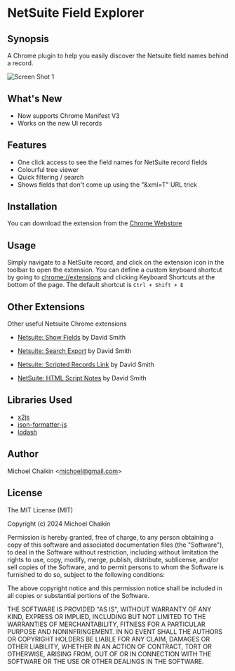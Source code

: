 # NetSuite Field Explorer

## Synopsis

A Chrome plugin to help you easily discover the Netsuite field names behind a record.

![Screen Shot 1](resource/screenshot1.png?raw=true "Screenshot")

## What's New

- Now supports Chrome Manifest V3
- Works on the new UI records

## Features

- One click access to see the field names for NetSuite record fields
- Colourful tree viewer
- Quick filtering / search
- Shows fields that don't come up using the "&xml=T" URL trick

## Installation

You can download the extension from the [Chrome Webstore](https://chrome.google.com/webstore/detail/netsuite-field-explorer/cekalaapeajnlhphgdpmngmollojdfnd)

## Usage

Simply navigate to a NetSuite record, and click on the extension icon in the toolbar to open the extension. You can define a custom keyboard shortcut by going to [chrome://extensions](chrome://extensions) and clicking Keyboard Shortcuts at the bottom of the page. The default shortcut is `Ctrl + Shift + E`

## Other Extensions

Other useful Netsuite Chrome extensions

- [Netsuite: Show Fields](https://chrome.google.com/webstore/detail/netsuite-show-field-ids/pnhdmfiakolonplgblabffnpfhfplmbh) by David Smith

- [Netsuite: Search Export](https://chrome.google.com/webstore/detail/netsuite-search-export/gglbgdfbkaelbjpjkiepdmfaihdokglp) by David Smith

- [Netsuite: Scripted Records Link](https://chrome.google.com/webstore/detail/netsuite-scripted-records/ehkbpldmljfhgeaoepanfjkopablenpp) by David Smith

- [NetSuite: HTML Script Notes](https://chrome.google.com/webstore/detail/netsuite-html-script-note/lipldhgjkmfhamocfcdijcdgjcikcbkk) by David Smith

## Libraries Used

- [x2js](https://github.com/abdmob/x2js)
- [json-formatter-js](https://github.com/mohsen1/json-formatter-js)
- [lodash](https://lodash.com/)

## Author

Michoel Chaikin <[michoel@gmail.com](mailto:michoel@gmail.com)>

## License

The MIT License (MIT)

Copyright (c) 2024 Michoel Chaikin

Permission is hereby granted, free of charge, to any person obtaining a copy of this software and associated documentation files (the "Software"), to deal in the Software without restriction, including without limitation the rights to use, copy, modify, merge, publish, distribute, sublicense, and/or sell copies of the Software, and to permit persons to whom the Software is furnished to do so, subject to the following conditions:

The above copyright notice and this permission notice shall be included in all copies or substantial portions of the Software.

THE SOFTWARE IS PROVIDED "AS IS", WITHOUT WARRANTY OF ANY KIND, EXPRESS OR IMPLIED, INCLUDING BUT NOT LIMITED TO THE WARRANTIES OF MERCHANTABILITY, FITNESS FOR A PARTICULAR PURPOSE AND NONINFRINGEMENT. IN NO EVENT SHALL THE AUTHORS OR COPYRIGHT HOLDERS BE LIABLE FOR ANY CLAIM, DAMAGES OR OTHER LIABILITY, WHETHER IN AN ACTION OF CONTRACT, TORT OR OTHERWISE, ARISING FROM, OUT OF OR IN CONNECTION WITH THE SOFTWARE OR THE USE OR OTHER DEALINGS IN THE SOFTWARE.
